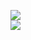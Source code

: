[![](https://img.shields.io/badge/Made%20With-Github%20Spray-lightgrey.svg?style=for-the-badge&logo=github)](https://github.com/Annihil/github-spray#9496)  
[![](https://i.imgur.com/2DrTn0Z.gif)](https://github.com/Annihil/github-spray)